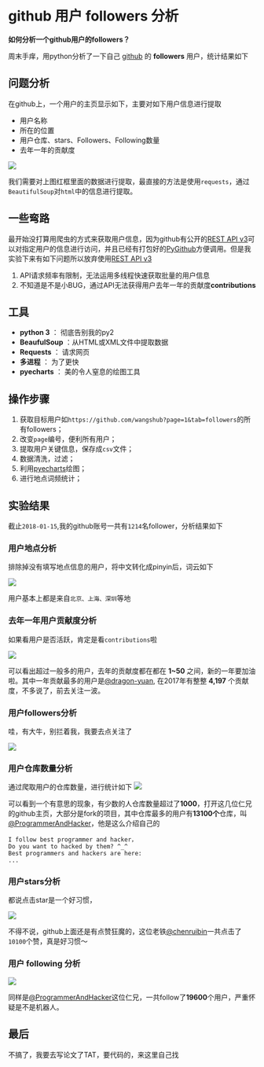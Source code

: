 # github 用户 followers 分析

**如何分析一个github用户的followers？**

周末手痒，用python分析了一下自己 [github](https://github.com/wangshub) 的 **followers** 用户，统计结果如下

## 问题分析

在github上，一个用户的主页显示如下，主要对如下用户信息进行提取
- 用户名称
- 所在的位置
- 用户仓库、stars、Followers、Following数量
- 去年一年的贡献度

![](https://ws1.sinaimg.cn/large/c3a916a7gy1fngknl9cckj20uh0g6wfm.jpg)

我们需要对上图红框里面的数据进行提取，最直接的方法是使用`requests`，通过`BeautifulSoup`对`html`中的信息进行提取。

## 一些弯路

最开始没打算用爬虫的方式来获取用户信息，因为github有公开的[REST API v3](https://developer.github.com/v3/)可以对指定用户的信息进行访问，并且已经有打包好的[PyGithub](https://github.com/PyGithub/PyGithub)方便调用。但是我实验下来有如下问题所以放弃使用[REST API v3](https://developer.github.com/v3/)
1. API请求频率有限制，无法运用多线程快速获取批量的用户信息
2. 不知道是不是小BUG，通过API无法获得用户去年一年的贡献度**contributions**

## 工具

- **python 3** ： 彻底告别我的py2
- **BeaufulSoup** ：从HTML或XML文件中提取数据
- **Requests** ： 请求网页
- **多进程** ： 为了更快
- **pyecharts** ： 美的令人窒息的绘图工具

## 操作步骤

1. 获取目标用户如`https://github.com/wangshub?page=1&tab=followers`的所有followers；
2. 改变`page`编号，便利所有用户；
3. 提取用户关键信息，保存成`csv`文件；
4. 数据清洗，过滤；
5. 利用[pyecharts](https://github.com/pyecharts/pyecharts)绘图；
6. 进行地点词频统计； 

## 实验结果

截止`2018-01-15`,我的github账号一共有`1214`名follower，分析结果如下

### 用户地点分析

排除掉没有填写地点信息的用户，将中文转化成pinyin后，词云如下

![](https://ws1.sinaimg.cn/large/c3a916a7gy1fngljy93kjj20rs0nwtdv.jpg)

用户基本上都是来自`北京、上海、深圳`等地

### 去年一年用户贡献度分析

如果看用户是否活跃，肯定是看`contributions`啦

![](https://ws1.sinaimg.cn/large/c3a916a7gy1fngln8yfgij20m80b4t94.jpg)

可以看出超过一般多的用户，去年的贡献度都在都在 **1~50** 之间，新的一年要加油啦。其中一年贡献最多的用户是[@dragon-yuan](https://github.com/dragon-yuan), 在2017年有整整 **4,197** 个贡献度，不多说了，前去关注一波。

### 用户followers分析

哇，有大牛，别拦着我，我要去点关注了

![](https://ws1.sinaimg.cn/large/c3a916a7gy1fngmed2kovj20m80b474m.jpg)

### 用户仓库数量分析

通过爬取用户的仓库数量，进行统计如下
![](https://ws1.sinaimg.cn/large/c3a916a7gy1fnglp9onenj20m80b4jrs.jpg)

可以看到一个有意思的现象，有少数的人仓库数量超过了**1000**，打开这几位仁兄的github主页，大部分是fork的项目，其中仓库最多的用户有**13100个**仓库，叫[@ProgrammerAndHacker](https://github.com/ProgrammerAndHacker)，他是这么介绍自己的
```
I follow best programmer and hacker， 
Do you want to hacked by them? ^_^ 
Best programmers and hackers are here: 
...
```

### 用户stars分析

都说点击star是一个好习惯，

![](https://ws1.sinaimg.cn/large/c3a916a7gy1fngm1vx9oij20m80b4dg8.jpg)

不得不说，github上面还是有点赞狂魔的，这位老铁[@chenruibin](https://github.com/chenruibin)一共点击了`10100`个赞，真是好习惯～

### 用户 following 分析

![](https://ws1.sinaimg.cn/large/c3a916a7gy1fngm814cbgj20m80b43yw.jpg)

同样是[@ProgrammerAndHacker](https://github.com/ProgrammerAndHacker)这位仁兄，一共follow了**19600**个用户，严重怀疑是不是机器人。

## 最后

不搞了，我要去写论文了TAT，要代码的，来这里自己找